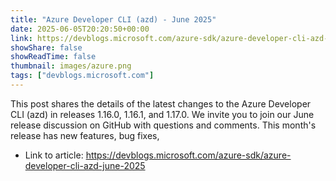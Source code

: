 ```yaml
---
title: "Azure Developer CLI (azd) - June 2025"
date: 2025-06-05T20:20:50+00:00
link: https://devblogs.microsoft.com/azure-sdk/azure-developer-cli-azd-june-2025
showShare: false
showReadTime: false
thumbnail: images/azure.png
tags: ["devblogs.microsoft.com"]
---
```

This post shares the details of the latest changes to the Azure Developer CLI (azd) in releases 1.16.0, 1.16.1, and 1.17.0. We invite you to join our June release discussion on GitHub with questions and comments. This month's release has new features, bug fixes,

- Link to article: https://devblogs.microsoft.com/azure-sdk/azure-developer-cli-azd-june-2025